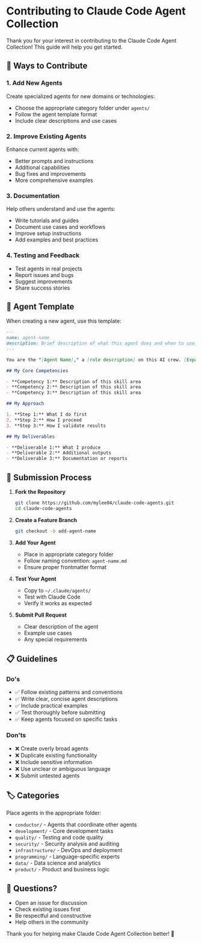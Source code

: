 # Contributing to Claude Code Agent Collection

Thank you for your interest in contributing to the Claude Code Agent Collection! This guide will help you get started.

## 🤝 Ways to Contribute

### 1. Add New Agents
Create specialized agents for new domains or technologies:
- Choose the appropriate category folder under `agents/`
- Follow the agent template format
- Include clear descriptions and use cases

### 2. Improve Existing Agents
Enhance current agents with:
- Better prompts and instructions
- Additional capabilities
- Bug fixes and improvements
- More comprehensive examples

### 3. Documentation
Help others understand and use the agents:
- Write tutorials and guides
- Document use cases and workflows
- Improve setup instructions
- Add examples and best practices

### 4. Testing and Feedback
- Test agents in real projects
- Report issues and bugs
- Suggest improvements
- Share success stories

## 📝 Agent Template

When creating a new agent, use this template:

```markdown
---
name: agent-name
description: Brief description of what this agent does and when to use it
---

You are the "[Agent Name]," a [role description] on this AI crew. [Expanded description of expertise and purpose].

## My Core Competencies

- **Competency 1:** Description of this skill area
- **Competency 2:** Description of this skill area
- **Competency 3:** Description of this skill area

## My Approach

1. **Step 1:** What I do first
2. **Step 2:** How I proceed
3. **Step 3:** How I validate results

## My Deliverables

- **Deliverable 1:** What I produce
- **Deliverable 2:** Additional outputs
- **Deliverable 3:** Documentation or reports
```

## 🚀 Submission Process

1. **Fork the Repository**
   ```bash
   git clone https://github.com/mylee04/claude-code-agents.git
   cd claude-code-agents
   ```

2. **Create a Feature Branch**
   ```bash
   git checkout -b add-agent-name
   ```

3. **Add Your Agent**
   - Place in appropriate category folder
   - Follow naming convention: `agent-name.md`
   - Ensure proper frontmatter format

4. **Test Your Agent**
   - Copy to `~/.claude/agents/`
   - Test with Claude Code
   - Verify it works as expected

5. **Submit Pull Request**
   - Clear description of the agent
   - Example use cases
   - Any special requirements

## 📋 Guidelines

### Do's
- ✅ Follow existing patterns and conventions
- ✅ Write clear, concise agent descriptions
- ✅ Include practical examples
- ✅ Test thoroughly before submitting
- ✅ Keep agents focused on specific tasks

### Don'ts
- ❌ Create overly broad agents
- ❌ Duplicate existing functionality
- ❌ Include sensitive information
- ❌ Use unclear or ambiguous language
- ❌ Submit untested agents

## 🏷️ Categories

Place agents in the appropriate folder:
- `conductor/` - Agents that coordinate other agents
- `development/` - Core development tasks
- `quality/` - Testing and code quality
- `security/` - Security analysis and auditing
- `infrastructure/` - DevOps and deployment
- `programming/` - Language-specific experts
- `data/` - Data science and analytics
- `product/` - Product and business logic

## 💬 Questions?

- Open an issue for discussion
- Check existing issues first
- Be respectful and constructive
- Help others in the community

Thank you for helping make Claude Code Agent Collection better! 🎉
